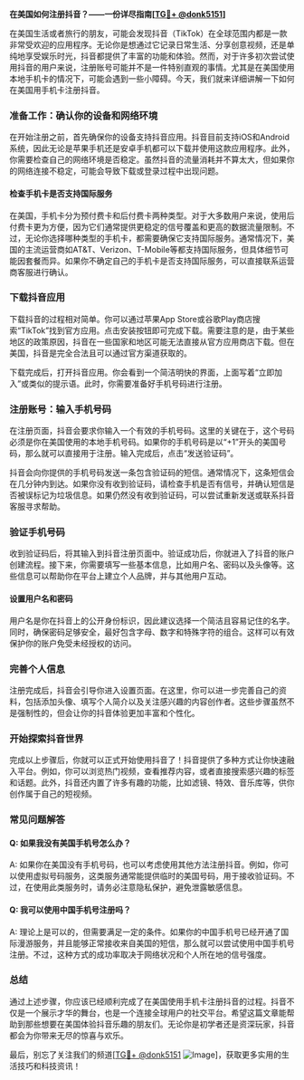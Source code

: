 **在美国如何注册抖音？——一份详尽指南[[TG💪+ @donk5151](https://t.me/s/donk5151)]**

在美国生活或者旅行的朋友，可能会发现抖音（TikTok）在全球范围内都是一款非常受欢迎的应用程序。无论你是想通过它记录日常生活、分享创意视频，还是单纯地享受娱乐时光，抖音都提供了丰富的功能和体验。然而，对于许多初次尝试使用抖音的用户来说，注册账号可能并不是一件特别直观的事情。尤其是在美国使用本地手机卡的情况下，可能会遇到一些小障碍。今天，我们就来详细讲解一下如何在美国用手机卡注册抖音。

### 准备工作：确认你的设备和网络环境

在开始注册之前，首先确保你的设备支持抖音应用。抖音目前支持iOS和Android系统，因此无论是苹果手机还是安卓手机都可以下载并使用这款应用程序。此外，你需要检查自己的网络环境是否稳定。虽然抖音的流量消耗并不算太大，但如果你的网络连接不稳定，可能会导致下载或登录过程中出现问题。

#### 检查手机卡是否支持国际服务

在美国，手机卡分为预付费卡和后付费卡两种类型。对于大多数用户来说，使用后付费卡更为方便，因为它们通常提供更稳定的信号覆盖和更高的数据流量限制。不过，无论你选择哪种类型的手机卡，都需要确保它支持国际服务。通常情况下，美国的主流运营商如AT&T、Verizon、T-Mobile等都支持国际服务，但具体细节可能因套餐而异。如果你不确定自己的手机卡是否支持国际服务，可以直接联系运营商客服进行确认。

### 下载抖音应用

下载抖音的过程相对简单。你可以通过苹果App Store或谷歌Play商店搜索“TikTok”找到官方应用。点击安装按钮即可完成下载。需要注意的是，由于某些地区的政策原因，抖音在一些国家和地区可能无法直接从官方应用商店下载。但在美国，抖音是完全合法且可以通过官方渠道获取的。

下载完成后，打开抖音应用。你会看到一个简洁明快的界面，上面写着“立即加入”或类似的提示语。此时，你需要准备好手机号码进行注册。

### 注册账号：输入手机号码

在注册页面，抖音会要求你输入一个有效的手机号码。这里的关键在于，这个号码必须是你在美国使用的本地手机号码。如果你的手机号码是以“+1”开头的美国号码，那么就可以直接用于注册。输入完成后，点击“发送验证码”。

抖音会向你提供的手机号码发送一条包含验证码的短信。通常情况下，这条短信会在几分钟内到达。如果你没有收到验证码，请检查手机是否有信号，并确认短信是否被误标记为垃圾信息。如果仍然没有收到验证码，可以尝试重新发送或联系抖音客服寻求帮助。

### 验证手机号码

收到验证码后，将其输入到抖音注册页面中。验证成功后，你就进入了抖音的账户创建流程。接下来，你需要填写一些基本信息，比如用户名、密码以及头像等。这些信息可以帮助你在平台上建立个人品牌，并与其他用户互动。

#### 设置用户名和密码

用户名是你在抖音上的公开身份标识，因此建议选择一个简洁且容易记住的名字。同时，确保密码足够安全，最好包含字母、数字和特殊字符的组合。这样可以有效保护你的账户免受未经授权的访问。

### 完善个人信息

注册完成后，抖音会引导你进入设置页面。在这里，你可以进一步完善自己的资料，包括添加头像、填写个人简介以及关注感兴趣的内容创作者。这些步骤虽然不是强制性的，但会让你的抖音体验更加丰富和个性化。

### 开始探索抖音世界

完成以上步骤后，你就可以正式开始使用抖音了！抖音提供了多种方式让你快速融入平台。例如，你可以浏览热门视频，查看推荐内容，或者直接搜索感兴趣的标签和话题。此外，抖音还内置了许多有趣的功能，比如滤镜、特效、音乐库等，供你创作属于自己的短视频。

### 常见问题解答

#### Q: 如果我没有美国手机号怎么办？

A: 如果你在美国没有手机号码，也可以考虑使用其他方法注册抖音。例如，你可以使用虚拟号码服务，这类服务通常能提供临时的美国号码，用于接收验证码。不过，在使用此类服务时，请务必注意隐私保护，避免泄露敏感信息。

#### Q: 我可以使用中国手机号注册吗？

A: 理论上是可以的，但需要满足一定的条件。如果你的中国手机号已经开通了国际漫游服务，并且能够正常接收来自美国的短信，那么就可以尝试使用中国手机号注册。不过，这种方式的成功率取决于网络状况和个人所在地的信号强度。

### 总结

通过上述步骤，你应该已经顺利完成了在美国使用手机卡注册抖音的过程。抖音不仅是一个展示才华的舞台，也是一个连接全球用户的社交平台。希望这篇文章能帮助到那些想要在美国体验抖音乐趣的朋友们。无论你是初学者还是资深玩家，抖音都会为你带来无尽的惊喜与欢乐。

最后，别忘了关注我们的频道[[TG💪+ @donk5151](https://t.me/s/donk5151) ![Image](https://i.postimg.cc/rwNCRYN7/Snipaste-2025-04-30-17-27-05.png)]，获取更多实用的生活技巧和科技资讯！